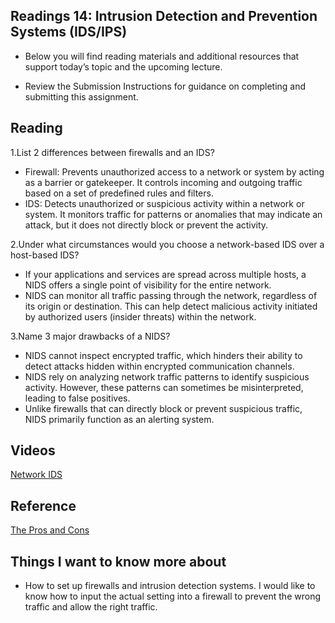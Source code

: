 ## Readings 14: Intrusion Detection and Prevention Systems (IDS/IPS)

- Below you will find reading materials and additional resources that support today’s topic and the upcoming lecture.

- Review the Submission Instructions for guidance on completing and submitting this assignment.

## Reading

1.List 2 differences between firewalls and an IDS?

- Firewall: Prevents unauthorized access to a network or system by acting as a barrier or gatekeeper. It controls incoming and outgoing traffic based on a set of predefined rules and filters. 
- IDS: Detects unauthorized or suspicious activity within a network or system. It monitors traffic for patterns or anomalies that may indicate an attack, but it does not directly block or prevent the activity.


2.Under what circumstances would you choose a network-based IDS over a host-based IDS?

- If your applications and services are spread across multiple hosts, a NIDS offers a single point of visibility for the entire network.
- NIDS can monitor all traffic passing through the network, regardless of its origin or destination. This can help detect malicious activity initiated by authorized users (insider threats) within the network.
 

3.Name 3 major drawbacks of a NIDS?

- NIDS cannot inspect encrypted traffic, which hinders their ability to detect attacks hidden within encrypted communication channels.
- NIDS rely on analyzing network traffic patterns to identify suspicious activity. However, these patterns can sometimes be misinterpreted, leading to false positives.
- Unlike firewalls that can directly block or prevent suspicious traffic, NIDS primarily function as an alerting system.

## Videos

[Network IDS](https://www.youtube.com/watch?v=hEgWPWIuq_s&ab_channel=ProfessorMesser) 

## Reference

[The Pros and Cons ](https://blog.rapid7.com/2017/01/11/the-pros-cons-of-intrusion-detection-systems/)

## Things I want to know more about

- How to set up firewalls and intrusion detection systems. I would like to know how to input the actual setting into a firewall to prevent the wrong traffic and allow the right traffic.
